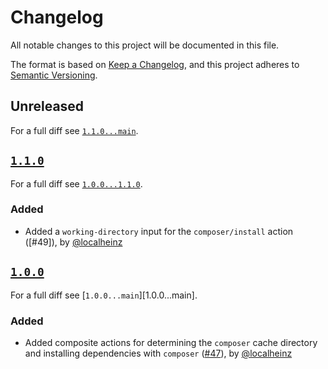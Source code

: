 # Changelog

All notable changes to this project will be documented in this file.

The format is based on [Keep a Changelog](https://keepachangelog.com/en/1.0.0/), and this project adheres to [Semantic Versioning](https://semver.org/spec/v2.0.0.html).

## Unreleased

For a full diff see [`1.1.0...main`][1.1.0...main].

## [`1.1.0`][1.1.0]

For a full diff see [`1.0.0...1.1.0`][1.0.0...1.1.0].

### Added

- Added a `working-directory` input for the `composer/install` action ([#49]), by [@localheinz]

## [`1.0.0`][1.0.0]

For a full diff see [`1.0.0...main`][1.0.0...main].

### Added

- Added composite actions for determining the `composer` cache directory and installing dependencies with `composer` ([#47]), by [@localheinz]

[1.0.0]: https://github.com/ergebnis/.github/releases/tag/1.0.0
[1.1.0]: https://github.com/ergebnis/.github/releases/tag/1.1.0

[ca7f15d...1.0.0]: https://github.com/ergebnis/php-package-template/compare/ca7f15d...1.0.0
[1.0.0...1.1.0]: https://github.com/ergebnis/php-package-template/compare/1.0.0...1.1.0
[1.1.0...main]: https://github.com/ergebnis/php-package-template/compare/1.1.0...main

[#47]: https://github.com/ergebnis/.github/pull/47
[#48]: https://github.com/ergebnis/.github/pull/48

[@localheinz]: https://github.com/localheinz
